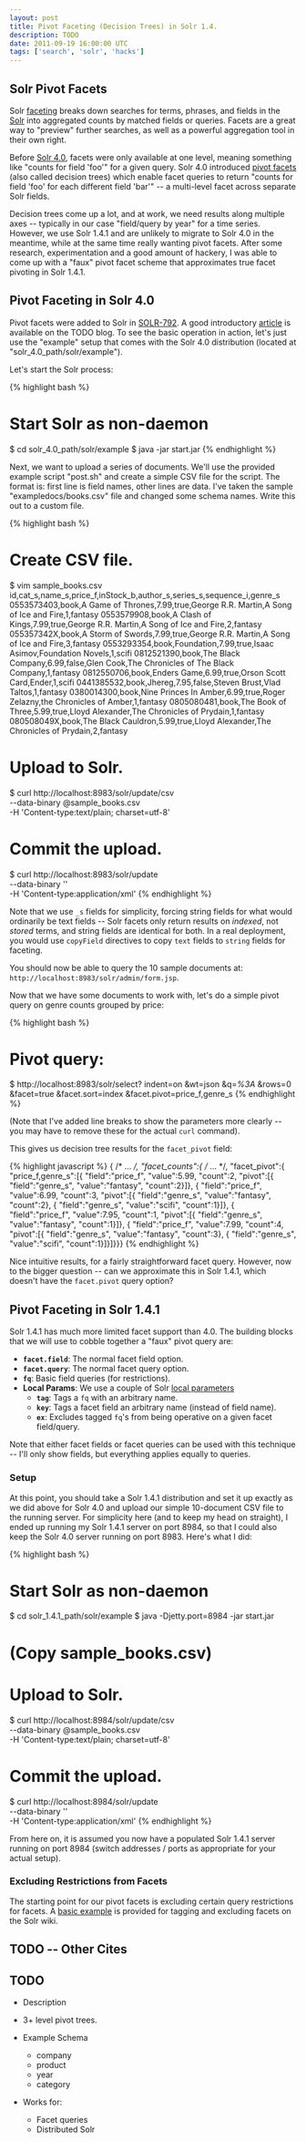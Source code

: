 ```yaml
---
layout: post
title: Pivot Faceting (Decision Trees) in Solr 1.4.
description: TODO
date: 2011-09-19 16:00:00 UTC
tags: ['search', 'solr', 'hacks']
---
```


## Solr Pivot Facets

Solr [faceting][solr_facet] breaks down searches for terms, phrases, and fields in the [Solr][solr] into aggregated counts by matched fields or queries.
Facets are a great way to "preview" further searches, as well as a powerful
aggregation tool in their own right.

Before [Solr 4.0][solr4], facets were only available at one level, meaning
something like "counts for field 'foo'" for a given query.  Solr 4.0
introduced [pivot facets][pivot_facet] (also called decision trees) which
enable facet queries to return "counts for field 'foo' for each different field
'bar'" -- a multi-level facet across separate Solr fields.

Decision trees come up a lot, and at work, we need results along multiple
axes -- typically in our case "field/query by year" for a time series. However,
we use Solr 1.4.1 and are unlikely to migrate to Solr 4.0 in the meantime,
while at the same time really wanting pivot facets. After some research,
experimentation and a good amount of hackery, I was able to come up with a
"faux" pivot facet scheme that approximates true facet pivoting in Solr 1.4.1.

## Pivot Faceting in Solr 4.0

Pivot facets were added to Solr in [SOLR-792][jira792]. A good introductory
[article][solrpl_pivot] is available on the TODO blog. To see the basic
operation in action, let's just use the "example" setup that comes with
the Solr 4.0 distribution (located at "solr_4.0_path/solr/example").

Let's start the Solr process:

{% highlight bash %}
# Start Solr as non-daemon
$ cd solr_4.0_path/solr/example
$ java -jar start.jar
{% endhighlight %}

Next, we want to upload a series of documents. We'll use the provided example
script "post.sh" and create a simple CSV file for the script. The format
is: first line is field names, other lines are data. I've taken the sample
"exampledocs/books.csv" file and changed some schema names. Write this out
to a custom file.

{% highlight bash %}
# Create CSV file.
$ vim sample_books.csv
id,cat_s,name_s,price_f,inStock_b,author_s,series_s,sequence_i,genre_s
0553573403,book,A Game of Thrones,7.99,true,George R.R. Martin,A Song of Ice and Fire,1,fantasy
0553579908,book,A Clash of Kings,7.99,true,George R.R. Martin,A Song of Ice and Fire,2,fantasy
055357342X,book,A Storm of Swords,7.99,true,George R.R. Martin,A Song of Ice and Fire,3,fantasy
0553293354,book,Foundation,7.99,true,Isaac Asimov,Foundation Novels,1,scifi
0812521390,book,The Black Company,6.99,false,Glen Cook,The Chronicles of The Black Company,1,fantasy
0812550706,book,Enders Game,6.99,true,Orson Scott Card,Ender,1,scifi
0441385532,book,Jhereg,7.95,false,Steven Brust,Vlad Taltos,1,fantasy
0380014300,book,Nine Princes In Amber,6.99,true,Roger Zelazny,the Chronicles of Amber,1,fantasy
0805080481,book,The Book of Three,5.99,true,Lloyd Alexander,The Chronicles of Prydain,1,fantasy
080508049X,book,The Black Cauldron,5.99,true,Lloyd Alexander,The Chronicles of Prydain,2,fantasy

# Upload to Solr.
$ curl http://localhost:8983/solr/update/csv \
  --data-binary @sample_books.csv \
  -H 'Content-type:text/plain; charset=utf-8'

# Commit the upload.
$ curl http://localhost:8983/solr/update \
   --data-binary '<commit/>' \
   -H 'Content-type:application/xml'
{% endhighlight %}

Note that we use ``_s`` fields for simplicity, forcing string fields for
what would ordinarily be text fields -- Solr facets only return results on
*indexed*, not *stored* terms, and string fields are identical for both.
In a real deployment, you would use ``copyField`` directives to copy ``text``
fields to ``string`` fields for faceting.

You should now be able to query the 10 sample documents at:
``http://localhost:8983/solr/admin/form.jsp``.

Now that we have some documents to work with, let's do a simple pivot query
on genre counts grouped by price:

{% highlight bash %}
# Pivot query:
$ http://localhost:8983/solr/select?
  indent=on
  &wt=json
  &q=*%3A*
  &rows=0
  &facet=true
  &facet.sort=index
  &facet.pivot=price_f,genre_s
{% endhighlight %}

(Note that I've added line breaks to show the parameters more clearly -- you
may have to remove these for the actual ``curl`` command).

This gives us decision tree results for the ``facet_pivot`` field:

{% highlight javascript %}
{
  /* ... */,
  "facet_counts":{
    /* ... */,
    "facet_pivot":{
      "price_f,genre_s":[{
          "field":"price_f",
          "value":5.99,
          "count":2,
          "pivot":[{
              "field":"genre_s",
              "value":"fantasy",
              "count":2}]},
        {
          "field":"price_f",
          "value":6.99,
          "count":3,
          "pivot":[{
              "field":"genre_s",
              "value":"fantasy",
              "count":2},
            {
              "field":"genre_s",
              "value":"scifi",
              "count":1}]},
        {
          "field":"price_f",
          "value":7.95,
          "count":1,
          "pivot":[{
              "field":"genre_s",
              "value":"fantasy",
              "count":1}]},
        {
          "field":"price_f",
          "value":7.99,
          "count":4,
          "pivot":[{
              "field":"genre_s",
              "value":"fantasy",
              "count":3},
            {
              "field":"genre_s",
              "value":"scifi",
              "count":1}]}]}}}
{% endhighlight %}

Nice intuitive results, for a fairly straightforward facet query. However,
now to the bigger question -- can we approximate this in Solr 1.4.1, which
doesn't have the ``facet.pivot`` query option?

## Pivot Faceting in Solr 1.4.1

Solr 1.4.1 has much more limited facet support than 4.0.  The building blocks
that we will use to cobble together a "faux" pivot query are:

* **``facet.field``**: The normal facet field option.
* **``facet.query``**: The normal facet query option.
* **``fq``**: Basic field queries (for restrictions).
* **Local Params**: We use a couple of Solr [local parameters][local_params]
  * **``tag``**: Tags a ``fq`` with an arbitrary name.
  * **``key``**: Tags a facet field an arbitrary name (instead of field name).
  * **``ex``**: Excludes tagged ``fq``'s from being operative on a given facet
    field/query.

Note that either facet fields or facet queries can be used with this technique
-- I'll only show fields, but everything applies equally to queries.

### Setup

At this point, you should take a Solr 1.4.1 distribution and set it up exactly
as we did above for Solr 4.0 and upload our simple 10-document CSV file to
the running server. For simplicity here (and to keep my head on straight),
I ended up running my Solr 1.4.1 server on port 8984, so that I could also
keep the Solr 4.0 server running on port 8983. Here's what I did:

{% highlight bash %}
# Start Solr as non-daemon
$ cd solr_1.4.1_path/solr/example
$ java -Djetty.port=8984 -jar start.jar

# (Copy sample_books.csv)
# Upload to Solr.
$ curl http://localhost:8984/solr/update/csv \
  --data-binary @sample_books.csv \
  -H 'Content-type:text/plain; charset=utf-8'

# Commit the upload.
$ curl http://localhost:8984/solr/update \
   --data-binary '<commit/>' \
   -H 'Content-type:application/xml'
{% endhighlight %}

From here on, it is assumed you now have a populated Solr 1.4.1 server running
on port 8984 (switch addresses / ports as appropriate for your actual setup).

### Excluding Restrictions from Facets

The starting point for our pivot facets is excluding certain query restrictions
for facets. A [basic example][ex_facets] is provided for tagging and excluding
facets on the Solr wiki.







[solr]: http://lucene.apache.org/solr/
[solr_facet]: http://wiki.apache.org/solr/SolrFacetingOverview
[pivot_facet]: http://wiki.apache.org/solr/SimpleFacetParameters#Pivot_.28ie_Decision_Tree.29_Faceting
[solr4]: http://wiki.apache.org/solr/Solr4.0
[jira792]: https://issues.apache.org/jira/browse/SOLR-792#referrer=solr.pl
[solrpl_pivot]: http://solr.pl/en/2010/10/25/hierarchical-faceting-pivot-facets-in-trunk/
[local_params]: http://wiki.apache.org/solr/LocalParams
[ex_facets]: http://wiki.apache.org/solr/SimpleFacetParameters#Multi-Select_Faceting_and_LocalParams



<!-- more start -->

## TODO -- Other Cites






## TODO

* Description

* 3+ level pivot trees.

* Example Schema

  * company
  * product
  * year
  * category

* Works for:

  * Facet queries
  * Distributed Solr


<!-- more end -->
